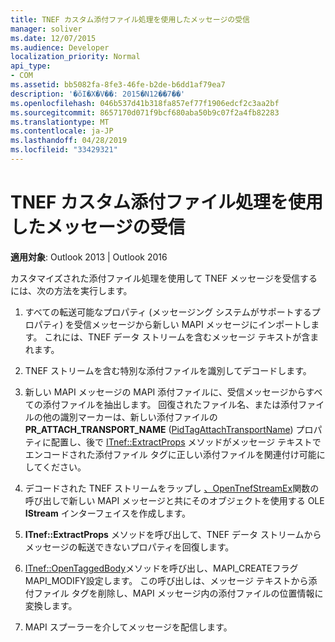 ```yaml
---
title: TNEF カスタム添付ファイル処理を使用したメッセージの受信
manager: soliver
ms.date: 12/07/2015
ms.audience: Developer
localization_priority: Normal
api_type:
- COM
ms.assetid: bb5082fa-8fe3-46fe-b2de-b6dd1af79ea7
description: '�ŏI�X�V��: 2015�N12��7��'
ms.openlocfilehash: 046b537d41b318fa857ef77f1906edcf2c3aa2bf
ms.sourcegitcommit: 8657170d071f9bcf680aba50b9c07f2a4fb82283
ms.translationtype: MT
ms.contentlocale: ja-JP
ms.lasthandoff: 04/28/2019
ms.locfileid: "33429321"
---
```

# <a name="receiving-messages-by-using-tnef-custom-attachment-processing"></a>TNEF カスタム添付ファイル処理を使用したメッセージの受信

 
  
**適用対象**: Outlook 2013 | Outlook 2016 
  
カスタマイズされた添付ファイル処理を使用して TNEF メッセージを受信するには、次の方法を実行します。
  
1. すべての転送可能なプロパティ (メッセージング システムがサポートするプロパティ) を受信メッセージから新しい MAPI メッセージにインポートします。 これには、TNEF データ ストリームを含むメッセージ テキストが含まれます。
    
2. TNEF ストリームを含む特別な添付ファイルを識別してデコードします。
    
3. 新しい MAPI メッセージの MAPI 添付ファイルに、受信メッセージからすべての添付ファイルを抽出します。 回復されたファイル名、または添付ファイルの他の識別マーカーは、新しい添付ファイルの **PR_ATTACH_TRANSPORT_NAME** ([PidTagAttachTransportName](pidtagattachtransportname-canonical-property.md)) プロパティに配置し、後で [ITnef::ExtractProps](itnef-extractprops.md) メソッドがメッセージ テキストでエンコードされた添付ファイル タグに正しい添付ファイルを関連付け可能にしてください。 
    
4. デコードされた TNEF ストリームをラップし [、OpenTnefStreamEx](opentnefstreamex.md)関数の呼び出しで新しい MAPI メッセージと共にそのオブジェクトを使用する OLE **IStream** インターフェイスを作成します。 
    
5. **ITnef::ExtractProps** メソッドを呼び出して、TNEF データ ストリームからメッセージの転送できないプロパティを回復します。 
    
6. [ITnef::OpenTaggedBody](itnef-opentaggedbody.md)メソッドを呼び出し、MAPI_CREATEフラグMAPI_MODIFY設定します。 この呼び出しは、メッセージ テキストから添付ファイル タグを削除し、MAPI メッセージ内の添付ファイルの位置情報に変換します。 
    
7. MAPI スプーラーを介してメッセージを配信します。
    

